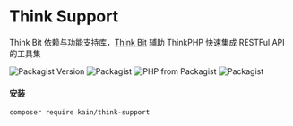 # Think Support

Think Bit 依赖与功能支持库，[Think Bit](https://think-bit.kainonly.com) 辅助 ThinkPHP 快速集成 RESTFul API 的工具集

![Packagist Version](https://img.shields.io/packagist/v/kain/think-support.svg?style=flat-square)
![Packagist](https://img.shields.io/packagist/dt/kain/think-support.svg?color=blue&style=flat-square)
![PHP from Packagist](https://img.shields.io/packagist/php-v/kain/think-support.svg?color=blue&style=flat-square)
![Packagist](https://img.shields.io/packagist/l/kain/think-support.svg?color=blue&style=flat-square)

#### 安装

```shell
composer require kain/think-support
```